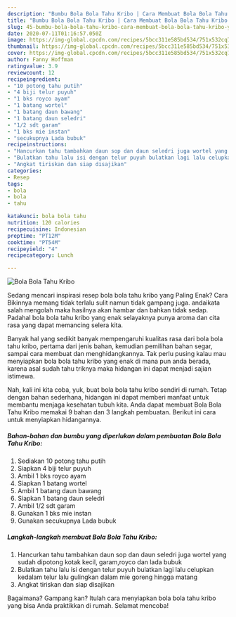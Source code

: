 ```yaml
---
description: "Bumbu Bola Bola Tahu Kribo | Cara Membuat Bola Bola Tahu Kribo Yang Lezat Sekali"
title: "Bumbu Bola Bola Tahu Kribo | Cara Membuat Bola Bola Tahu Kribo Yang Lezat Sekali"
slug: 45-bumbu-bola-bola-tahu-kribo-cara-membuat-bola-bola-tahu-kribo-yang-lezat-sekali
date: 2020-07-11T01:16:57.050Z
image: https://img-global.cpcdn.com/recipes/5bcc311e585bd534/751x532cq70/bola-bola-tahu-kribo-foto-resep-utama.jpg
thumbnail: https://img-global.cpcdn.com/recipes/5bcc311e585bd534/751x532cq70/bola-bola-tahu-kribo-foto-resep-utama.jpg
cover: https://img-global.cpcdn.com/recipes/5bcc311e585bd534/751x532cq70/bola-bola-tahu-kribo-foto-resep-utama.jpg
author: Fanny Hoffman
ratingvalue: 3.9
reviewcount: 12
recipeingredient:
- "10 potong tahu putih"
- "4 biji telur puyuh"
- "1 bks royco ayam"
- "1 batang wortel"
- "1 batang daun bawang"
- "1 batang daun seledri"
- "1/2 sdt garam"
- "1 bks mie instan"
- "secukupnya Lada bubuk"
recipeinstructions:
- "Hancurkan tahu tambahkan daun sop dan daun seledri juga wortel yang sudah dipotong kotak kecil, garam,royco dan lada bubuk"
- "Bulatkan tahu lalu isi dengan telur puyuh bulatkan lagi lalu celupkan kedalam telur lalu gulingkan dalam mie goreng hingga matang"
- "Angkat tiriskan dan siap disajikan"
categories:
- Resep
tags:
- bola
- bola
- tahu

katakunci: bola bola tahu 
nutrition: 120 calories
recipecuisine: Indonesian
preptime: "PT12M"
cooktime: "PT54M"
recipeyield: "4"
recipecategory: Lunch

---
```



![Bola Bola Tahu Kribo](https://img-global.cpcdn.com/recipes/5bcc311e585bd534/751x532cq70/bola-bola-tahu-kribo-foto-resep-utama.jpg)

Sedang mencari inspirasi resep bola bola tahu kribo yang Paling Enak? Cara Bikinnya memang tidak terlalu sulit namun tidak gampang juga. andaikata salah mengolah maka hasilnya akan hambar dan bahkan tidak sedap. Padahal bola bola tahu kribo yang enak selayaknya punya aroma dan cita rasa yang dapat memancing selera kita.

Banyak hal yang sedikit banyak mempengaruhi kualitas rasa dari bola bola tahu kribo, pertama dari jenis bahan, kemudian pemilihan bahan segar, sampai cara membuat dan menghidangkannya. Tak perlu pusing kalau mau menyiapkan bola bola tahu kribo yang enak di mana pun anda berada, karena asal sudah tahu triknya maka hidangan ini dapat menjadi sajian istimewa.




Nah, kali ini kita coba, yuk, buat bola bola tahu kribo sendiri di rumah. Tetap dengan bahan sederhana, hidangan ini dapat memberi manfaat untuk membantu menjaga kesehatan tubuh kita. Anda dapat membuat Bola Bola Tahu Kribo memakai 9 bahan dan 3 langkah pembuatan. Berikut ini cara untuk menyiapkan hidangannya.

<!--inarticleads1-->

##### Bahan-bahan dan bumbu yang diperlukan dalam pembuatan Bola Bola Tahu Kribo:

1. Sediakan 10 potong tahu putih
1. Siapkan 4 biji telur puyuh
1. Ambil 1 bks royco ayam
1. Siapkan 1 batang wortel
1. Ambil 1 batang daun bawang
1. Siapkan 1 batang daun seledri
1. Ambil 1/2 sdt garam
1. Gunakan 1 bks mie instan
1. Gunakan secukupnya Lada bubuk




<!--inarticleads2-->

##### Langkah-langkah membuat Bola Bola Tahu Kribo:

1. Hancurkan tahu tambahkan daun sop dan daun seledri juga wortel yang sudah dipotong kotak kecil, garam,royco dan lada bubuk
1. Bulatkan tahu lalu isi dengan telur puyuh bulatkan lagi lalu celupkan kedalam telur lalu gulingkan dalam mie goreng hingga matang
1. Angkat tiriskan dan siap disajikan




Bagaimana? Gampang kan? Itulah cara menyiapkan bola bola tahu kribo yang bisa Anda praktikkan di rumah. Selamat mencoba!
